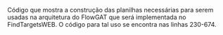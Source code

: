 Código que mostra a construção das planilhas necessárias para serem usadas na arquitetura do FlowGAT que será implementada no FindTargetsWEB.
O código para tal uso se encontra nas linhas 230-674.
